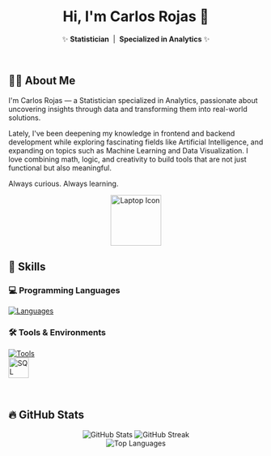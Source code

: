 <h1 align="center">Hi, I'm Carlos Rojas 👋</h1>

<p align="center">
  ✨ <strong>Statistician</strong> &nbsp;|&nbsp; <strong>Specialized in Analytics</strong> ✨
</p>

<br/>

## 👨‍💻 About Me

I'm Carlos Rojas — a Statistician specialized in Analytics, passionate about uncovering insights through data and transforming them into real-world solutions.

Lately, I've been deepening my knowledge in frontend and backend development while exploring fascinating fields like Artificial Intelligence, and expanding on topics such as Machine Learning and Data Visualization. I love combining math, logic, and creativity to build tools that are not just functional but also meaningful.

Always curious. Always learning.

<p align="center">
  <img src="https://media.giphy.com/media/LmNwrBhejkK9EFP504/giphy.gif" width="100" alt="Laptop Icon" />
</p>

## 🧠 Skills

### 💻 Programming Languages  
[![Languages](https://skillicons.dev/icons?i=python,r,js,html,css&perline=6)](https://skillicons.dev)

### 🛠️ Tools & Environments  
[![Tools](https://skillicons.dev/icons?i=git,github,vscode,pycharm,webstorm&perline=6)](https://skillicons.dev)  
<img src="https://cdn.jsdelivr.net/gh/devicons/devicon/icons/microsoftsqlserver/microsoftsqlserver-plain.svg" height="40" alt="SQL Server" title="Microsoft SQL Server" />

<br/>

## 🔥 GitHub Stats

<p align="center">
  <img src="https://github-readme-stats.vercel.app/api?username=Carturo8&show_icons=true&theme=tokyonight&title_color=ffd700&icon_color=ffd700&text_color=ffffff&bg_color=000000" alt="GitHub Stats" />
  <img src="https://github-readme-streak-stats.herokuapp.com/?user=Carturo8&theme=tokyonight&hide_border=false&ring=ffd700&fire=ffd700&currStreakLabel=ffd700&sideLabels=ffffff&dates=888888&sideNums=ffffff" alt="GitHub Streak" />
  <br/>
  <img src="https://github-readme-stats.vercel.app/api/top-langs/?username=Carturo8&layout=compact&theme=tokyonight&title_color=ffd700&text_color=ffffff&bg_color=000000" alt="Top Languages" />
</p>
